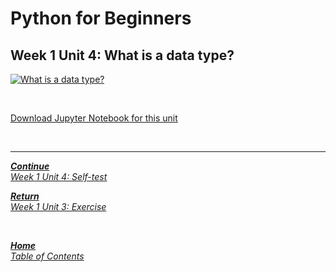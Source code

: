# Python for Beginners

## Week 1 Unit 4: What is a data type?

[![What is a data type?](https://img.youtube.com/vi/Uj02KfElMD0/hqdefault.jpg)](https://youtu.be/Uj02KfElMD0)

<br>

[Download Jupyter Notebook for this unit](https://opensap-public.s3.openhpicloud.de/courses/2qRB6Gz3FcfD2OBbnSCf8m/rtfiles/36mngjwjukpl6OnlbSNiT3/openSAP_python1_Week_1_Unit_4_datatype_notebook.ipynb)

<br>

---

[***Continue*** <br> *Week 1 Unit 4: Self-test*](week1_unit4_selftest.md)

[***Return*** <br> *Week 1 Unit 3: Exercise*](week1_unit_3_exercise.md)

<br>

[***Home*** <br>*Table of Contents*](home.md)